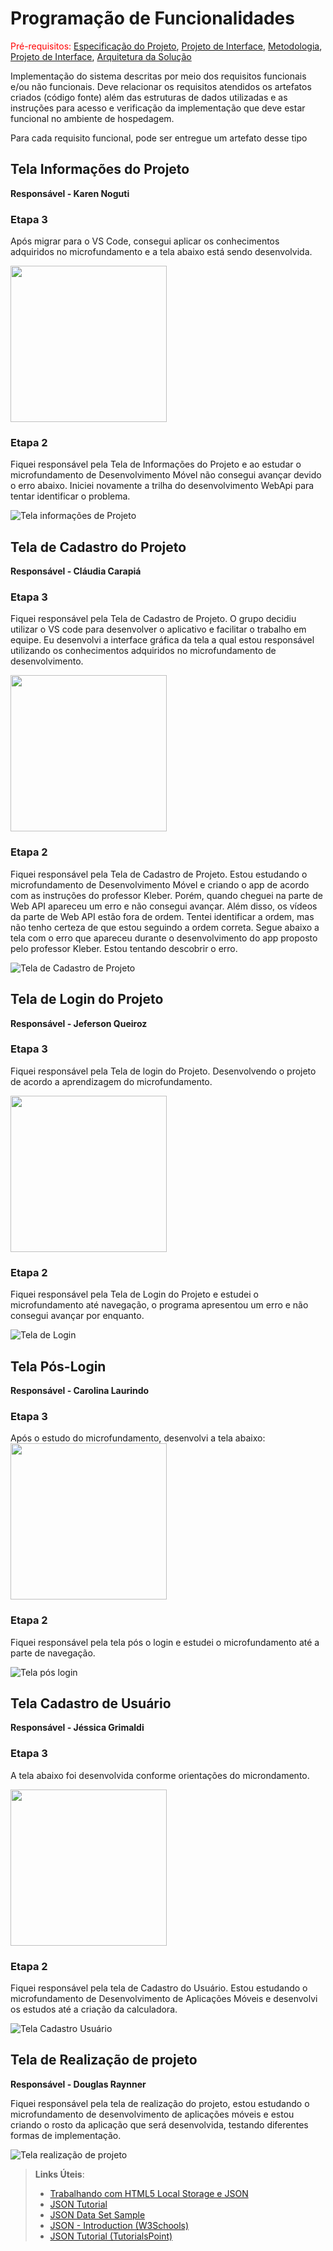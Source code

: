 # Programação de Funcionalidades

<span style="color:red">Pré-requisitos: <a href="2-Especificação do Projeto.md"> Especificação do Projeto</a></span>, <a href="3-Projeto de Interface.md"> Projeto de Interface</a>, <a href="4-Metodologia.md"> Metodologia</a>, <a href="3-Projeto de Interface.md"> Projeto de Interface</a>, <a href="5-Arquitetura da Solução.md"> Arquitetura da Solução</a>

Implementação do sistema descritas por meio dos requisitos funcionais e/ou não funcionais. Deve relacionar os requisitos atendidos os artefatos criados (código fonte) além das estruturas de dados utilizadas e as instruções para acesso e verificação da implementação que deve estar funcional no ambiente de hospedagem.

Para cada requisito funcional, pode ser entregue um artefato desse tipo

## Tela Informações do Projeto

**Responsável - Karen Noguti**
### Etapa 3

Após migrar para o VS Code, consegui aplicar os conhecimentos adquiridos no microfundamento e a tela abaixo está sendo desenvolvida. 

<img src="img/tela_inscrever.png" width= 250>

### Etapa 2
Fiquei responsável pela Tela de Informações do Projeto  e ao estudar o microfundamento de Desenvolvimento Móvel não consegui avançar devido o erro abaixo. Iniciei novamente a trilha do desenvolvimento WebApi para tentar identificar o problema.

![Tela informações de Projeto](img/Tela_Informacoes_Projeto.png)

## Tela de Cadastro do Projeto

**Responsável - Cláudia Carapiá**

### Etapa 3
Fiquei responsável pela Tela de Cadastro de Projeto. O grupo decidiu utilizar o VS code para desenvolver o aplicativo e facilitar o trabalho em equipe. Eu desenvolvi a interface gráfica da tela a qual estou responsável utilizando os conhecimentos adquiridos no microfundamento de desenvolvimento. 

<img src="img/cadastro_projeto2.png" width= 250>

### Etapa 2
Fiquei responsável pela Tela de Cadastro de Projeto. Estou estudando o microfundamento de Desenvolvimento Móvel e criando o app de acordo com as instruções do professor Kleber. Porém, quando cheguei na parte de Web API apareceu um erro e não consegui avançar. Além disso, os vídeos da parte de Web API estão fora de ordem. Tentei identificar a ordem, mas não tenho certeza de que estou seguindo a ordem correta. Segue abaixo a tela com o erro que apareceu durante o desenvolvimento do app proposto pelo professor Kleber. Estou tentando descobrir o erro. 


![Tela de Cadastro de Projeto](img/tela_erro.png)

## Tela de Login do Projeto

**Responsável - Jeferson Queiroz**

### Etapa 3
Fiquei responsável pela Tela de login do Projeto. Desenvolvendo o projeto de acordo a aprendizagem do microfundamento.

<img src="img/Tela_login.png" width= 250>

### Etapa 2
Fiquei responsável pela Tela de Login do Projeto e estudei o microfundamento até navegação, o programa apresentou um erro e não consegui avançar por enquanto.


![Tela de Login](img/tela_erro_jeferson.jpeg)


## Tela Pós-Login

**Responsável - Carolina Laurindo**

### Etapa 3
Após o estudo do microfundamento, desenvolvi a tela abaixo:
<img src="img/Tela pós-login.png" width= 250>


### Etapa 2
Fiquei responsável pela tela pós o login e estudei o microfundamento até a parte de navegação. 

![Tela pós login](img/tela-pos-login.jpg)

## Tela Cadastro de Usuário

**Responsável - Jéssica Grimaldi**

### Etapa 3
A tela abaixo foi desenvolvida conforme orientações do microndamento.

<img src="img/TelaCadastroUsuario.png" width= 250>

### Etapa 2
Fiquei responsável pela tela de Cadastro do Usuário. Estou estudando o microfundamento de Desenvolvimento de Aplicações Móveis e desenvolvi os estudos até a criação da calculadora.  

![Tela Cadastro Usuário](img/evolucaodeEstudosTelaCadastro.png)

## Tela de Realização de projeto

**Responsável - Douglas Raynner**

Fiquei responsável pela tela de realização do projeto, estou estudando o microfundamento de desenvolvimento de aplicações móveis e estou criando o rosto da aplicação que será desenvolvida, testando diferentes formas de implementação.

![Tela realização de projeto](img/DevTelaRealProjeto.png)




> **Links Úteis**:
>
> - [Trabalhando com HTML5 Local Storage e JSON](https://www.devmedia.com.br/trabalhando-com-html5-local-storage-e-json/29045)
> - [JSON Tutorial](https://www.w3resource.com/JSON)
> - [JSON Data Set Sample](https://opensource.adobe.com/Spry/samples/data_region/JSONDataSetSample.html)
> - [JSON - Introduction (W3Schools)](https://www.w3schools.com/js/js_json_intro.asp)
> - [JSON Tutorial (TutorialsPoint)](https://www.tutorialspoint.com/json/index.htm)
